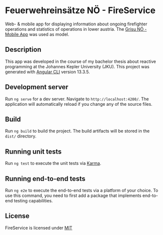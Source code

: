 # Feuerwehreinsätze NÖ - FireService

Web- &amp; mobile app for displaying information about ongoing firefighter operations and statistics of operations in lower austria. The [Grisu NÖ - Mobile App](https://github.com/Grisu-NOE/mobile-app) was used as model.

## Description
This app was developed in the course of my bachelor thesis about reactive programming at the Johannes Kepler University (JKU). 
This project was generated with [Angular CLI](https://github.com/angular/angular-cli) version 13.3.5.

## Development server

Run `ng serve` for a dev server. Navigate to `http://localhost:4200/`. The application will automatically reload if you change any of the source files.

## Build

Run `ng build` to build the project. The build artifacts will be stored in the `dist/` directory.

## Running unit tests

Run `ng test` to execute the unit tests via [Karma](https://karma-runner.github.io).

## Running end-to-end tests

Run `ng e2e` to execute the end-to-end tests via a platform of your choice. To use this command, you need to first add a package that implements end-to-end testing capabilities.

## License
FireService is licensed under [MIT](https://choosealicense.com/licenses/mit/)
